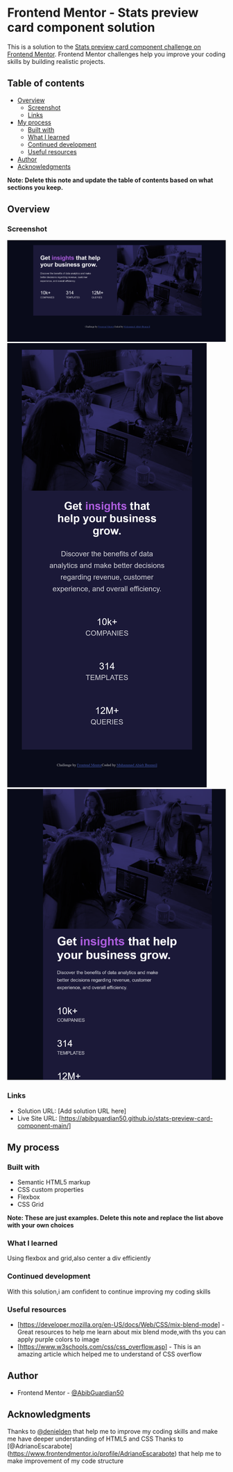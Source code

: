 # Frontend Mentor - Stats preview card component solution

This is a solution to the [Stats preview card component challenge on Frontend Mentor](https://www.frontendmentor.io/challenges/stats-preview-card-component-8JqbgoU62). Frontend Mentor challenges help you improve your coding skills by building realistic projects. 

## Table of contents

- [Overview](#overview)
  - [Screenshot](#screenshot)
  - [Links](#links)
- [My process](#my-process)
  - [Built with](#built-with)
  - [What I learned](#what-i-learned)
  - [Continued development](#continued-development)
  - [Useful resources](#useful-resources)
- [Author](#author)
- [Acknowledgments](#acknowledgments)

**Note: Delete this note and update the table of contents based on what sections you keep.**

## Overview



### Screenshot

![](./Desktop.png)
![](./Mobile.png)
![](./Tablet.png)

### Links

- Solution URL: [Add solution URL here]
- Live Site URL: [https://abibguardian50.github.io/stats-preview-card-component-main/]

## My process

### Built with

- Semantic HTML5 markup
- CSS custom properties
- Flexbox
- CSS Grid

**Note: These are just examples. Delete this note and replace the list above with your own choices**

### What I learned

Using flexbox and grid,also center a div efficiently

### Continued development

With this solution,i am confident to continue improving my coding skills

### Useful resources

- [https://developer.mozilla.org/en-US/docs/Web/CSS/mix-blend-mode] - Great resources to help me learn about mix blend mode,with ths you can apply purple colors to image
- [https://www.w3schools.com/css/css_overflow.asp] - This is an amazing article which helped me to understand of CSS overflow

## Author

- Frontend Mentor - [@AbibGuardian50](https://www.frontendmentor.io/profile/AbibGuardian50)

## Acknowledgments

Thanks to [@denielden](https://www.frontendmentor.io/profile/denielden) that help me to improve my coding skills and make me have deeper understanding of HTML5 and CSS
Thanks to [@AdrianoEscarabote] (https://www.frontendmentor.io/profile/AdrianoEscarabote) that help me to make improvement of my code structure
